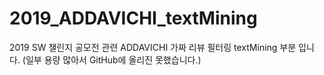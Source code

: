 # 2019_ADDAVICHI_textMining
2019 SW 챌린지 공모전 관련 ADDAVICHI 가짜 리뷰 필터링 textMining 부분 입니다.
(일부 용량 많아서 GitHub에 올리진 못했습니다.)
